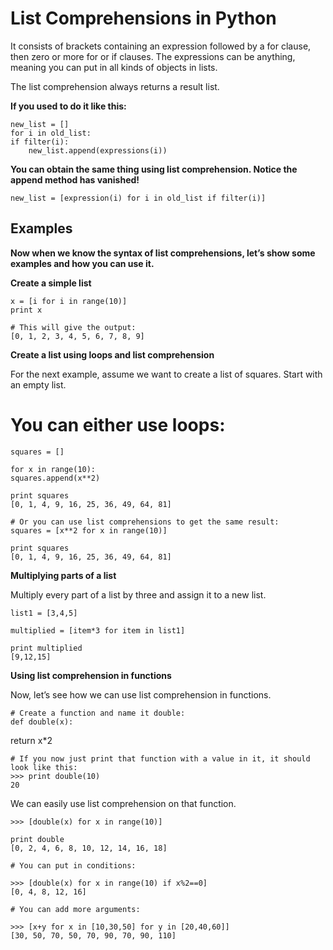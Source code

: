 # List Comprehensions in Python

It consists of brackets containing an expression followed by a for clause, then
zero or more for or if clauses. The expressions can be anything, meaning you can
put in all kinds of objects in lists.

The list comprehension always returns a result list.

__If you used to do it like this:__

    new_list = []
    for i in old_list:
    if filter(i):
        new_list.append(expressions(i))

**You can obtain the same thing using list comprehension. Notice the append method has vanished!**

    new_list = [expression(i) for i in old_list if filter(i)]


## Examples

__Now when we know the syntax of list comprehensions, let’s show some examples and
how you can use it.__

__**Create a simple list**__

    x = [i for i in range(10)]
    print x

    # This will give the output:
    [0, 1, 2, 3, 4, 5, 6, 7, 8, 9]


__**Create a list using loops and list comprehension**__


For the next example, assume we want to create a list of squares. Start with an empty list.

# You can either use loops:
    squares = []

    for x in range(10):
    squares.append(x**2)
 
    print squares
    [0, 1, 4, 9, 16, 25, 36, 49, 64, 81]

    # Or you can use list comprehensions to get the same result:
    squares = [x**2 for x in range(10)]

    print squares
    [0, 1, 4, 9, 16, 25, 36, 49, 64, 81]


__**Multiplying parts of a list**__

Multiply every part of a list by three and assign it to a new list.

    list1 = [3,4,5]
 
    multiplied = [item*3 for item in list1] 
 
    print multiplied 
    [9,12,15]

__**Using list comprehension in functions**__

Now, let’s see how we can use list comprehension in functions.

    # Create a function and name it double:
    def double(x):
  return x*2

    # If you now just print that function with a value in it, it should look like this:
    >>> print double(10)
    20

We can easily use list comprehension on that function.

    >>> [double(x) for x in range(10)]

    print double
    [0, 2, 4, 6, 8, 10, 12, 14, 16, 18]

    # You can put in conditions:

    >>> [double(x) for x in range(10) if x%2==0]
    [0, 4, 8, 12, 16]

    # You can add more arguments:

    >>> [x+y for x in [10,30,50] for y in [20,40,60]]
    [30, 50, 70, 50, 70, 90, 70, 90, 110]